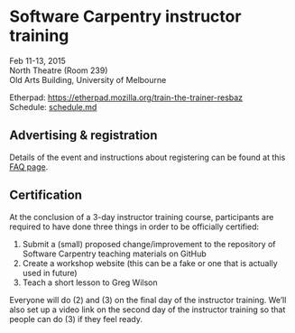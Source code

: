 # Software Carpentry instructor training

Feb 11-13, 2015  
North Theatre (Room 239)    
Old Arts Building, University of Melbourne

Etherpad: https://etherpad.mozilla.org/train-the-trainer-resbaz  
Schedule: [schedule.md](https://github.com/resbaz/2015-02-11-instructor-training/blob/master/schedule.md)

## Advertising & registration

Details of the event and instructions about registering can be found at this [FAQ page](http://resbaz.tumblr.com/instructor-training).  
  
## Certification

At the conclusion of a 3-day instructor training course, participants are required to have done three things in order to be officially certified:  

1. Submit a (small) proposed change/improvement to the repository of Software Carpentry teaching materials on GitHub
2. Create a workshop website (this can be a fake or one that is actually used in future)
3. Teach a short lesson to Greg Wilson

Everyone will do (2) and (3) on the final day of the instructor training. We’ll also set up a video link on the second day of the instructor training so that people can do (3) if they feel ready. 
